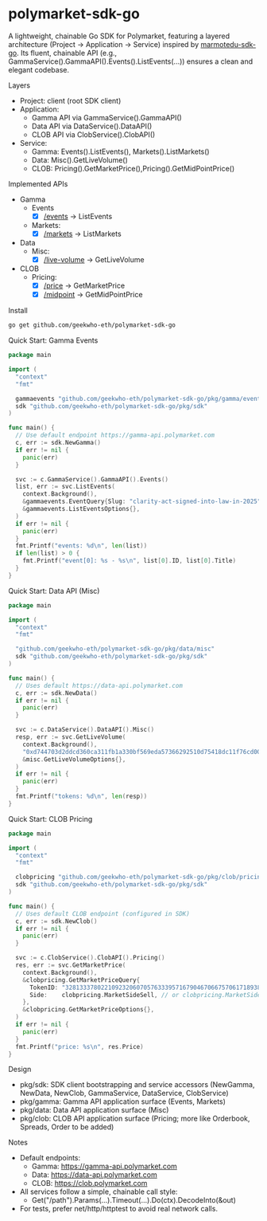 # polymarket-sdk-go

A lightweight, chainable Go SDK for Polymarket, featuring a layered architecture (Project → Application → Service) inspired by [marmotedu-sdk-go](https://github.com/marmotedu/marmotedu-sdk-go). Its fluent, chainable API (e.g., GammaService().GammaAPI().Events().ListEvents(...)) ensures a clean and elegant codebase.

Layers
- Project: client (root SDK client)
- Application:
  - Gamma API via GammaService().GammaAPI()
  - Data API via DataService().DataAPI()
  - CLOB API via ClobService().ClobAPI()
- Service:
  - Gamma: Events().ListEvents(), Markets().ListMarkets()
  - Data: Misc().GetLiveVolume()
  - CLOB: Pricing().GetMarketPrice(),Pricing().GetMidPointPrice()

Implemented APIs
- Gamma
  - Events
    - [x]  [/events](https://docs.polymarket.com/api-reference/events/list-events) -> ListEvents
  - Markets:
    - [x] [/markets](https://docs.polymarket.com/api-reference/markets/list-markets) -> ListMarkets
- Data
  - Misc:
    - [x] [/live-volume](https://docs.polymarket.com/api-reference/misc/get-live-volume-for-an-event) -> GetLiveVolume
- CLOB
  - Pricing:
    - [x] [/price](https://docs.polymarket.com/api-reference/pricing/get-market-price) -> GetMarketPrice
    - [x] [/midpoint](https://docs.polymarket.com/api-reference/pricing/get-midpoint-price) -> GetMidPointPrice

Install
```bash
go get github.com/geekwho-eth/polymarket-sdk-go
```

Quick Start: Gamma Events
```go
package main

import (
  "context"
  "fmt"

  gammaevents "github.com/geekwho-eth/polymarket-sdk-go/pkg/gamma/events"
  sdk "github.com/geekwho-eth/polymarket-sdk-go/pkg/sdk"
)

func main() {
  // Use default endpoint https://gamma-api.polymarket.com
  c, err := sdk.NewGamma()
  if err != nil {
    panic(err)
  }

  svc := c.GammaService().GammaAPI().Events()
  list, err := svc.ListEvents(
    context.Background(),
    &gammaevents.EventQuery{Slug: "clarity-act-signed-into-law-in-2025"},
    &gammaevents.ListEventsOptions{},
  )
  if err != nil {
    panic(err)
  }
  fmt.Printf("events: %d\n", len(list))
  if len(list) > 0 {
    fmt.Printf("event[0]: %s - %s\n", list[0].ID, list[0].Title)
  }
}
```

Quick Start: Data API (Misc)
```go
package main

import (
  "context"
  "fmt"

  "github.com/geekwho-eth/polymarket-sdk-go/pkg/data/misc"
  sdk "github.com/geekwho-eth/polymarket-sdk-go/pkg/sdk"
)

func main() {
  // Uses default https://data-api.polymarket.com
  c, err := sdk.NewData()
  if err != nil {
    panic(err)
  }

  svc := c.DataService().DataAPI().Misc()
  resp, err := svc.GetLiveVolume(
    context.Background(),
    "0xd744703d2ddcd360ca311fb1a330bf569eda57366292510d75418dc11f76cd00",
    &misc.GetLiveVolumeOptions{},
  )
  if err != nil {
    panic(err)
  }
  fmt.Printf("tokens: %d\n", len(resp))
}
```

Quick Start: CLOB Pricing
```go
package main

import (
  "context"
  "fmt"

  clobpricing "github.com/geekwho-eth/polymarket-sdk-go/pkg/clob/pricing"
  sdk "github.com/geekwho-eth/polymarket-sdk-go/pkg/sdk"
)

func main() {
  // Uses default CLOB endpoint (configured in SDK)
  c, err := sdk.NewClob()
  if err != nil {
    panic(err)
  }

  svc := c.ClobService().ClobAPI().Pricing()
  res, err := svc.GetMarketPrice(
    context.Background(),
    &clobpricing.GetMarketPriceQuery{
      TokenID: "32813337802210923206070576333957167904670667570617189383542552986489903253171",
      Side:    clobpricing.MarketSideSell, // or clobpricing.MarketSideBuy
    },
    &clobpricing.GetMarketPriceOptions{},
  )
  if err != nil {
    panic(err)
  }
  fmt.Printf("price: %s\n", res.Price)
}
```

Design
- pkg/sdk: SDK client bootstrapping and service accessors (NewGamma, NewData, NewClob, GammaService, DataService, ClobService)
- pkg/gamma: Gamma API application surface (Events, Markets)
- pkg/data: Data API application surface (Misc)
- pkg/clob: CLOB API application surface (Pricing; more like Orderbook, Spreads, Order to be added)

Notes
- Default endpoints:
  - Gamma: https://gamma-api.polymarket.com
  - Data: https://data-api.polymarket.com
  - CLOB: https://clob.polymarket.com
- All services follow a simple, chainable call style:
  - Get("/path").Params(...).Timeout(...).Do(ctx).DecodeInto(&out)
- For tests, prefer net/http/httptest to avoid real network calls.

